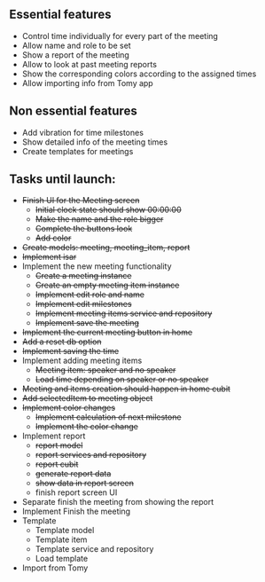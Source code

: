 ## Essential features

- Control time individually for every part of the meeting
- Allow name and role to be set
- Show a report of the meeting
- Allow to look at past meeting reports
- Show the corresponding colors according to the assigned times
- Allow importing info from Tomy app

## Non essential features

- Add vibration for time milestones
- Show detailed info of the meeting times
- Create templates for meetings


## Tasks until launch:

- ~~Finish UI for the Meeting screen~~
    - ~~Initial clock state should show 00:00:00~~
    - ~~Make the name and the role bigger~~
    - ~~Complete the buttons look~~
    - ~~Add color~~
- ~~Create models: meeting, meeting_item, report~~
- ~~Implement isar~~
- Implement the new meeting functionality
    - ~~Create a meeting instance~~
    - ~~Create an empty meeting item instance~~
    - ~~Implement edit role and name~~
    - ~~Implement edit milestones~~
    - ~~Implement meeting items service and repository~~
    - ~~Implement save the meeting~~
- ~~Implement the current meeting button in home~~
- ~~Add a reset db option~~
- ~~Implement saving the time~~
- Implement adding meeting items
    - ~~Meeting item: speaker and no speaker~~
    - ~~Load time depending on speaker or no speaker~~
- ~~Meeting and items creation should happen in home cubit~~
- ~~Add selectedItem to meeting object~~
- ~~Implement color changes~~
    - ~~Implement calculation of next milestone~~
    - ~~Implement the color change~~
- Implement report
    - ~~report model~~
    - ~~report services and repository~~
    - ~~report cubit~~
    - ~~generate report data~~
    - ~~show data in report screen~~
    - finish report screen UI
- Separate finish the meeting from showing the report
- Implement Finish the meeting
- Template
    - Template model
    - Template item
    - Template service and repository
    - Load template
- Import from Tomy
